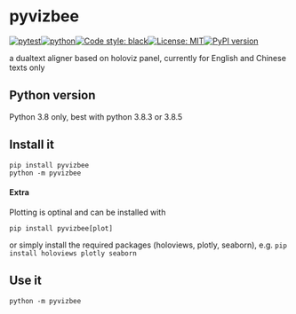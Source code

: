# pyvizbee
[![pytest](https://github.com/ffreemt/vizbee/actions/workflows/routine-tests.yml/badge.svg)](https://github.com/ffreemt/vizbee/actions)[![python](https://img.shields.io/static/v1?label=python+&message=3.8%2B&color=blue)](https://www.python.org/downloads/)[![Code style: black](https://img.shields.io/badge/code%20style-black-000000.svg)](https://github.com/psf/black)[![License: MIT](https://img.shields.io/badge/License-MIT-yellow.svg)](https://opensource.org/licenses/MIT)[![PyPI version](https://badge.fury.io/py/pyvizbee.svg)](https://badge.fury.io/py/pyvizbee)

a dualtext aligner based on holoviz panel, currently for English and Chinese texts only

## Python version
Python 3.8 only, best with python 3.8.3 or 3.8.5

## Install it

```shell
pip install pyvizbee
python -m pyvizbee

```
#### Extra
Plotting is optinal and can be installed with
```shell
pip install pyvizbee[plot]
```
or simply install the required packages (holoviews,
plotly, seaborn), e.g. `pip install holoviews
plotly seaborn`

## Use it
```shell
python -m pyvizbee
```
